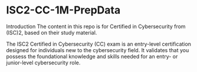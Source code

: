 # ISC2-CC-1M-PrepData

Introduction
The content in this repo is for Certified in Cybersecurity from (ISC)2, based on their study material.

The ISC2 Certified in Cybersecurity (CC) exam is an entry-level certification designed for individuals new to the cybersecurity field. It validates that you possess the foundational knowledge and skills needed for an entry- or junior-level cybersecurity role.

